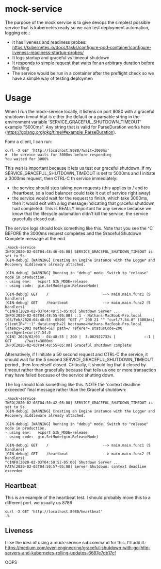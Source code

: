 # mock-service

The purpose of the mock service is to give devops the simplest possible service that is kubernetes ready so we can test deployment automation, logging etc.:
 - It has liveness and readiness probes: https://kubernetes.io/docs/tasks/configure-pod-container/configure-liveness-readiness-startup-probes/
 - It logs startup and graceful vs timeout shutdown
 - It responds to simple request that waits for an arbitrary duration before finishing
 - The service would be run in a container after the preflight check so we have a simple way of testing deploymen
 
 
 # Usage
 
 When I run the mock-service locally, it listens on port 8080 with a graceful shutdown timout htat is either the default or a parsable string in the environment variable 'SERVICE_GRACEFUL_SHUTDOWN_TIMEOUT'  example "5000ms".  Any string that is valid for ParseDuration works here (https://golang.org/pkg/time/#example_ParseDuration).
 
 Fomr a client, I can run:
 ```shell script
 curl -X GET 'http://localhost:8080/?wait=3000ms'
#  the service waits for 3000ms before responding
 You waited for 3000%
 ```
 This wait is important because it lets us test our graceful shutdown. If my SERVICE_GRACEFUL_SHUTDOWN_TIMEOUT is set to 5000ms and I initiate a 3000ms request, then CTRL-C th service immediately:
  - the service should stop taking new requests (this applies to / and to /heartbeat, so a load balancer could take it out of service right away)
  - the service would wait for the request to finish, which take 3000ms, then it would exit with a log message indicating that graceful shutdown had completed.  This is REALLY important for any service because we know that the lifecycle automation didn't kill the service, the service gracefully closed out.
  
  The service logs should look something like this. Note that you see the ^C BEFORE the 3000ms request completes and the Graceful Shutdown Complete message at the end
  ```text
./mock-service 
INFO[2020-02-03T04:48:46-05:00] SERVICE_GRACEFUL_SHUTDOWN_TIMEOUT is set to 5s 
[GIN-debug] [WARNING] Creating an Engine instance with the Logger and Recovery middleware already attached.

[GIN-debug] [WARNING] Running in "debug" mode. Switch to "release" mode in production.
 - using env:   export GIN_MODE=release
 - using code:  gin.SetMode(gin.ReleaseMode)

[GIN-debug] GET    /                         --> main.main.func1 (5 handlers)
[GIN-debug] GET    /heartbeat                --> main.main.func2 (5 handlers)
^CINFO[2020-02-03T04:48:53-05:00] Shutdown Server ...                          
INFO[2020-02-03T04:48:55-05:00] ::1 - Nathans-MacBook-Pro.local [03/Feb/2020:04:48:55 -0500] "GET /" 200 21 "" "curl/7.54.0" (3003ms)  clientIP="::1" dataLength=21 hostname=Nathans-MacBook-Pro.local latency=3003 method=GET path=/ referer= statusCode=200 userAgent=curl/7.54.0
[GIN] 2020/02/03 - 04:48:55 | 200 |  3.002922732s |             ::1 | GET      /?wait=3000ms
INFO[2020-02-03T04:48:55-05:00] Graceful shutdown complete          
```
  

Alternatively, if I initiate a 50 second request and CTRL-C the service, it should wait for the 5 second SERVICE_GRACEFUL_SHUTDOWN_TIMEOUT period , then forceitself closed.  Critically, it should log that it closed by timeout rather than gracefully because that tells us one or more transaction may have failed because of the service shutting down.
 
 The log should look something like this. NOTE the 'context deadline exceeded'  final message rather than the Graceful shutdown:
 ```text
 ./mock-service 
INFO[2020-02-03T04:50:42-05:00] SERVICE_GRACEFUL_SHUTDOWN_TIMEOUT is set to 5s 
[GIN-debug] [WARNING] Creating an Engine instance with the Logger and Recovery middleware already attached.

[GIN-debug] [WARNING] Running in "debug" mode. Switch to "release" mode in production.
 - using env:   export GIN_MODE=release
 - using code:  gin.SetMode(gin.ReleaseMode)

[GIN-debug] GET    /                         --> main.main.func1 (5 handlers)
[GIN-debug] GET    /heartbeat                --> main.main.func2 (5 handlers)
^CINFO[2020-02-03T04:50:52-05:00] Shutdown Server ...                          
FATA[2020-02-03T04:50:57-05:00] Server Shutdown: context deadline exceeded 
```


## Heartbeat
This is an example of the heartbeat test. I should probably move this to a different port.  we usually us 8786
```shell script
curl -X GET 'http://localhost:8080/heartbeat'
.%
```

## Liveness

I like the idea of using a mock-service subcommand for this. I'll add it.:
https://medium.com/over-engineering/graceful-shutdown-with-go-http-servers-and-kubernetes-rolling-updates-6697e7db17cf



OOPS